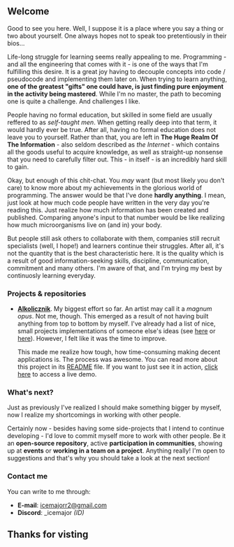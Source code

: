 ## Welcome
Good to see you here. Well, I suppose it is a place where you say a thing or two about yourself. One always hopes not to speak too pretentiously in their bios...

Life-long struggle for learning seems really appealing to me. Programming - and all the engineering that comes with it - is one of the ways that I'm
fulfilling this desire. It is a great joy having to decouple concepts into code / pseudocode and implementing them later on. When trying to learn anything,
**one of the greatest "gifts" one could have, is just finding pure enjoyment in the activity being mastered**. While I'm no master, the path to becoming one
is quite a challenge. And challenges I like.

People having no formal education, but skilled in some field are usually reffered to as _self-taught men_. When getting really deep into that term, it would hardly ever be true.
After all, having no formal education does not leave you to yourself. Rather than that, you are left in **The Huge Realm Of The Information** - also seldom described as _the Internet_ -
which contains all the goods useful to acquire knowledge, as well as straight-up nonsense that you need to carefully filter out. This - in itself - is an incredibly hard skill to gain.

Okay, but enough of this chit-chat. You *may* want (but most likely you don't care) to know more about my achievements in the glorious world of programming.
The answer would be that I've done **hardly anything**. I mean, just look at how much code people have written in the very day you're reading this. Just realize how much information
has been created and published. Comparing anyone's input to that number would be like realizing how much microorganisms live on (and in) your body.

But people still ask others to collaborate with them, companies still recruit specialists (well, I hope!) and learners continue their struggles. After all, it's not the quantity
that is the best characteristic here. It is the quality which is a result of good information-seeking skills, discipline, communication, commitment and many others. I'm aware of that,
and I'm trying my best by continuosly learning everyday.

### Projects & repositories
* [**Alkolicznik**](https://github.com/IceMajor2/Alkolicznik). My biggest effort so far. An artist may call it a *magnum opus*.
Not me, though. This emerged as a result of not having built anything from top to bottom by myself. I've already had
a list of nice, small projects implementations of someone else's ideas (see [here](https://github.com/IceMajor2/programming-projects-for-advanced-begginers)
or [here](https://github.com/IceMajor2/hyperskill-projects)). However, I felt like it was the time to improve.

  This made me realize how tough, how time-consuming making decent applications is. The process was awesome.
  You can read more about this project in its [README](https://github.com/IceMajor2/Alkolicznik/blob/main/README.md) file.
  If you want to just see it in action, [click here](https://alkolicznik.alwaysdata.net/) to access a live demo.

### What's next?
Just as previously I've realized I should make something bigger by myself, now I realize my shortcomings in working with other people.

Certainly now - besides having some side-projects that I intend to continue developing - I'd love to commit myself more to work with other people.
Be it an **open-source repository**, active **participation in communities**, showing up at **events** or **working in a team on a project**.
Anything really! I'm open to suggestions and that's why you should take a look at the next section!

### Contact me
You can write to me through:
* **E-mail**: icemajorr2@gmail.com
* **Discord**: _icemajor _(ID)_

## Thanks for visting
